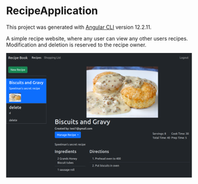 # RecipeApplication

This project was generated with [Angular CLI](https://github.com/angular/angular-cli) version 12.2.11.

A simple recipe website, where any user can view any other users recipes. Modification and deletion is reserved to the
recipe owner.

![screenshot](progress_photos/2024-04-21.png)
